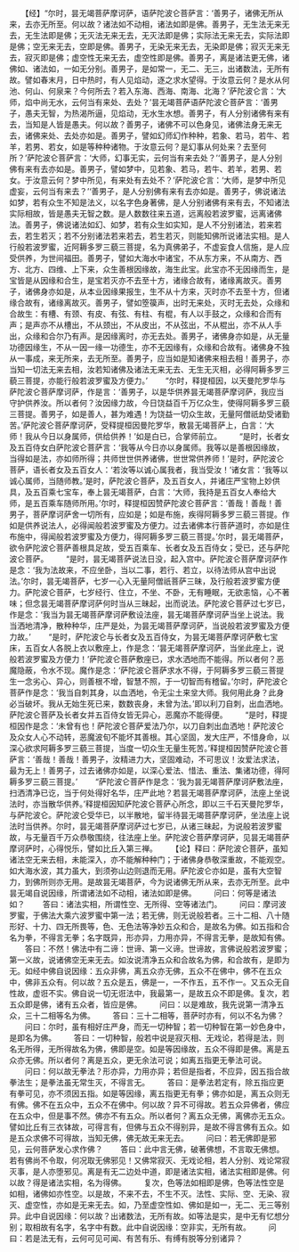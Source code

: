 <!-- { "loadSidebar": true } -->
　　【经】“尔时，昙无竭菩萨摩诃萨，语萨陀波仑菩萨言：‘善男子，诸佛无所从来，去亦无所至。何以故？诸法如不动相，诸法如即是佛。善男子，无生法无来无去，无生法即是佛；无灭法无来无去，无灭法即是佛；实际法无来无去，实际法即是佛；空无来无去，空即是佛。善男子，无染无来无去，无染即是佛；寂灭无来无去，寂灭即是佛；虚空性无来无去，虚空性即是佛。善男子，离是诸法更无佛，诸佛如、诸法如，一如无分别。善男子，是如常一，无二、无三，出诸数法，无所有故。譬如春末月，日中热时，有人见焰动，逐之求水望得。于汝意云何？是水从何池、何山、何泉来？今何所去？若入东海、西海、南海、北海？’萨陀波仑言：‘大师，焰中尚无水，云何当有来处、去处？’昙无竭菩萨语萨陀波仑菩萨言：‘善男子，愚夫无智，为热渴所逼，见焰动，无水生水想。善男子，有人分别诸佛有来有去，当知是人皆是愚夫。何以故？善男子，诸佛不可以色身见，诸佛法身无来无去，诸佛来处、去处亦如是。善男子，譬如幻师幻作种种，若象、若马，若牛、若羊，若男、若女，如是等种种诸物。于汝意云何？是幻事从何处来？去至何所？’萨陀波仑菩萨言：‘大师，幻事无实，云何当有来去处？’‘善男子，是人分别佛有来有去亦如是。善男子，譬如梦中，见若象、若马，若牛、若羊，若男、若女。于汝意云何？梦中所见，有来处有去处不？’萨陀波仑言：‘大师，是梦中所见虚妄，云何当有来去？’‘善男子，是人分别佛有来有去亦如是。善男子，佛说诸法如梦，若有众生不知是法义，以名字色身著佛，是人分别诸佛有来有去，不知诸法实际相故，皆是愚夫无智之数。是人数数往来五道，远离般若波罗蜜，远离诸佛法。善男子，佛说诸法如幻、如梦，若有众生如实知，是人不分别诸法，若来若去，若生若灭；若不分别诸法若来若去，若生若灭，则能知佛所说诸法实相。是人行般若波罗蜜，近阿耨多罗三藐三菩提，名为真佛弟子，不虚妄食人信施，是人应受供养，为世间福田。善男子，譬如大海水中诸宝，不从东方来，不从南方、西方、北方、四维、上下来，众生善根因缘故，海生此宝。此宝亦不无因缘而生，是宝皆是从因缘和合生，是宝若灭亦不去至十方，诸缘合故有，诸缘离故灭。善男子，诸佛身亦如是，从本业因缘果报生，生不从十方来，灭时亦不去至十方，但诸缘合故有，诸缘离故灭。善男子，譬如箜篌声，出时无来处，灭时无去处，众缘和合故生：有槽、有颈、有皮、有弦、有柱、有棍，有人以手鼓之，众缘和合而有声；是声亦不从槽出，不从颈出，不从皮出，不从弦出，不从棍出，亦不从人手出，众缘和合尔乃有声。是因缘离时，亦无去处。善男子，诸佛身亦如是，从无量功德因缘生，不从一因一缘一功德生，亦不无因缘有，众缘和合故有。诸佛身不独从一事成，来无所来，去无所至。善男子，应当如是知诸佛来相去相！善男子，亦当知一切法无来去相，汝若知诸佛及诸法无来无去、无生无灭相，必得阿耨多罗三藐三菩提，亦能行般若波罗蜜及方便力。’
　　“尔时，释提桓因，以天曼陀罗华与萨陀波仑菩萨摩诃萨，作是言：‘善男子，以是华供养昙无竭菩萨摩诃萨，我应当守护供养汝。所以者何？汝因缘力故，今日饶益百千万亿众生，使得阿耨多罗三藐三菩提。善男子，如是善人，甚为难遇！为饶益一切众生故，无量阿僧祇劫受诸勤苦。’萨陀波仑菩萨摩诃萨，受释提桓因曼陀罗华，散昙无竭菩萨上，白言：‘大师！我从今日以身属师，供给供养！’如是白已，合掌师前立。
　　“是时，长者女及五百侍女白萨陀波仑菩萨言：‘我等从今日亦以身属师。我等以是善根因缘故，当得如是法，亦如师所得；共师世世供养诸佛，世世常供养师！’是时，萨陀波仑菩萨，语长者女及五百女人：‘若汝等以诚心属我者，我当受汝！’诸女言：‘我等以诚心属师，当随师教。’是时，萨陀波仑菩萨，及五百女人，并诸庄严宝物上妙供具，及五百乘七宝车，奉上昙无竭菩萨，白言：‘大师，我持是五百女人奉给大师，是五百乘车随师所用。’尔时，释提桓因赞萨陀波仑菩萨言：‘善哉！善哉！善男子，菩萨摩诃萨舍一切所有，应如是；如是布施，疾得阿耨多罗三藐三菩提。作如是供养说法人，必得闻般若波罗蜜及方便力。过去诸佛本行菩萨道时，亦如是住布施中，得闻般若波罗蜜及方便力，得阿耨多罗三藐三菩提。’尔时，昙无竭菩萨，欲令萨陀波仑菩萨善根具足故，受五百乘车、长者女及五百侍女；受已，还与萨陀波仑菩萨。
　　“是时，昙无竭菩萨说法日没，起入宫中。萨陀波仑菩萨摩诃萨作是念：‘我为法故来，不应坐卧，当以二事，若行、若立，以待法师从宫中出说法。’尔时，昙无竭菩萨，七岁一心入无量阿僧祇菩萨三昧，及行般若波罗蜜方便力。萨陀波仑菩萨，七岁经行、住立，不坐、不卧，无有睡眠，无欲恚恼，心不著味；但念昙无竭菩萨摩诃萨何时当从三昧起，出而说法。萨陀波仑菩萨过七岁已，作是念：‘我当为昙无竭菩萨摩诃萨敷设法座，昙无竭菩萨摩诃萨当坐上说法。我当洒地清净，散种种华，庄严是处，为昙无竭菩萨摩诃萨，当说般若波罗蜜及方便力故。’
　　“是时，萨陀波仑与长者女及五百侍女，为昙无竭菩萨摩诃萨敷七宝床，五百女人各脱上衣以敷座上，作是念：‘昙无竭菩萨摩诃萨，当坐此座上，说般若波罗蜜及方便力！’萨陀波仑菩萨敷座已，求水洒地而不能得。所以者何？恶魔隐蔽，令水不现。魔作是念：‘萨陀波仑菩萨求水不得，于阿耨多罗三藐三菩提生一念劣心、异心，则善根不增，智慧不照，于一切智而有稽留。’尔时，萨陀波仑菩萨作是念：‘我当自刺其身，以血洒地，令无尘土来坌大师。我何用此身？此身必当破坏。我从无始生死已来，数数丧身，未曾为法。’即以利刀自刺，出血洒地。萨陀波仑菩萨及长者女并五百侍女皆无异心，恶魔亦不能得便。
　　“是时，释提桓因作是念：‘未曾有也！萨陀波仑菩萨爱法乃尔，以刀自刺出血洒地！萨陀波仑及众女人心不动转，恶魔波旬不能坏其善根。其心坚固，发大庄严，不惜身命，以深心欲求阿耨多罗三藐三菩提，当度一切众生无量生死苦。’释提桓因赞萨陀波仑菩萨言：‘善哉！善哉！善男子，汝精进力大，坚固难动，不可思议！汝爱法求法，最为无上！善男子，过去诸佛亦如是，以深心爱法、惜法、重法、集诸功德，得阿耨多罗三藐三菩提。’
　　“萨陀波仑菩萨作是念：‘我为昙无竭菩萨摩诃萨敷法座，扫洒清净已讫，当于何处得好名华，庄严此地？若昙无竭菩萨摩诃萨，法座上坐说法时，亦当散华供养。’释提桓因知萨陀波仑菩萨心所念，即以三千石天曼陀罗华，与萨陀波仑。萨陀波仑受华已，以半散地，留半待昙无竭菩萨摩诃萨，坐法座上说法时当供养。尔时，昙无竭菩萨摩诃萨过七岁已，从诸三昧起，为说般若波罗蜜故，与无量百千万众恭敬围绕，往法座上坐。萨陀波仑菩萨摩诃萨，见昙无竭菩萨摩诃萨时，心得悦乐，譬如比丘入第三禅。
　　【论】释曰：萨陀波仑菩萨，虽知诸法空无来去相，未能深入，亦不能解种种门；于诸佛身恭敬深重故，不能观空。如大海水波，其力虽大，到须弥山边则退而无用。萨陀波仑亦如是，虽有大空智力，到佛所则亦无用。是故昙无竭菩萨，今为说诸佛无所从来，去亦无所至。此中昙无竭自说因缘，所谓诸法如不动相，诸法如即是佛。
　　问曰：何等是诸法如？
　　答曰：诸法实相，所谓性空、无所得、空等诸法门。
　　问曰：摩诃波罗蜜，于佛法大乘六波罗蜜中第一法；若无佛，则无说般若者。三十二相、八十随形好、十力、四无所畏等，色、无色法等净妙五众和合，是故名为佛。如五指和合名为拳，不得言无拳；名字既异，形亦异，力用亦异，不得言无拳，是故知有佛。
　　答曰：不然！佛法中有二谛：世谛、第一义谛。世谛故，言佛说般若波罗蜜；第一义故，说诸佛空无来无去。如汝说清净五众和合故名为佛，和合故有，是即为无。如经中佛自说因缘：五众非佛，离五众亦无佛，五众不在佛中，佛不在五众中，佛非五众有。何以故？五众是五，佛是一，一不作五，五不作一。又五众无自性故，虚诳不实。佛自说一切无诳法中，我最第一，是故五众不即是佛。复次，若五众即是佛，诸有五众者，皆应是佛。
　　问曰：以是难故，我先说第一清净五众，三十二相等名为佛。
　　答曰：三十二相等，菩萨时亦有，何以不名为佛？
　　问曰：尔时，虽有相好庄严身，而无一切种智；若一切种智在第一妙色身中，是即名为佛。
　　答曰：一切种智，般若中说是寂灭相、无戏论，若得是法，则名无所得，无所得故名为佛，佛即是空。如是等因缘故，五众不得即是佛。离是五众亦无佛。所以者何？离是五众，更无余法可说；如离五指更无拳法可说。
　　问曰：何以故无拳法？形亦异，力用亦异；若但是指者，不应异，因五指合故拳法生；是拳法虽无常生灭，不得言无。
　　答曰：是拳法若定有，除五指应更有拳可见，亦不须因五指。如是等因缘，离五指更无有拳；佛亦如是，离五众则无有佛。佛不在五众中，五众不在佛中。何以故？异不可得故。若五众异佛者，佛应在五众中，但是事不然。佛亦不有五众。所以者何？离五众无佛，离佛亦无五众。譬如比丘有三衣钵故，可得言有，但佛与五众不得别异，是故不得言佛有五众。如是五众求佛不可得故，当知无佛，佛无故无来无去。
　　问曰：若无佛即是邪见，云何菩萨发心求作佛？
　　答曰：此中言无佛，破著佛想，不言取无佛想。若有佛尚不令取，何况取无佛邪见！又佛常寂灭、无戏论相，若人分别、戏论常寂灭事，是人亦堕邪见。离是有无二边处中道，即是诸法实相，诸法实相即是佛。何以故？得是诸法实相，名为得佛。
　　复次，色等法如相即是佛，色等法性空是如相，诸佛如亦性空。以是故，不来不去，不生不灭。法性、实际、空、无染、寂灭、虚空性，亦如是无来无去。如，乃至虚空性如、佛如是如一，无二、无三等别异。此中自说因缘：何以故？出诸数法，无所有故。如等法是实，是中无有忆想分别；取相故有名字，名字中有数。此中自说因缘：空非实，无所有故。
　　问曰：若是法无有，云何可见可闻、有苦有乐、有缚有脱等分别诸异？
